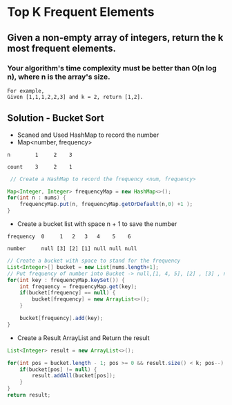 # Top K Frequent Elements

## Given a non-empty array of integers, return the k most frequent elements.

### Your algorithm's time complexity must be better than O(n log n), where n is the array's size.

```
For example,
Given [1,1,1,2,2,3] and k = 2, return [1,2].
```

## Solution - Bucket Sort
- Scaned and Used HashMap to record the number
- Map<number, frequency>
```
n        1     2    3

count    3     2    1
```
```java
 // Create a HashMap to record the frequency <num, frequency>

Map<Integer, Integer> frequencyMap = new HashMap<>();
for(int n : nums) {
    frequencyMap.put(n, frequencyMap.getOrDefault(n,0) +1 );
}
```

- Create a bucket list with space n + 1 to save the number

```
frequency  0     1   2   3   4    5    6  

number     null [3] [2] [1] null null null
```

```java
// Create a bucket with space to stand for the frequency
List<Integer>[] bucket = new List[nums.length+1];
// Put frequency of number into Bucket -> null,[1, 4, 5], [2] , [3] , null
for(int key : frequencyMap.keySet()) {
    int frequency = frequencyMap.get(key);
    if(bucket[frequency] == null) {
        bucket[frequency] = new ArrayList<>();
    }

    bucket[frequency].add(key);
}
```

- Create a Result ArrayList and Return the result
```java
List<Integer> result = new ArrayList<>();

for(int pos = bucket.length - 1; pos >= 0 && result.size() < k; pos--) {
    if(bucket[pos] != null) {
        result.addAll(bucket[pos]);
    }
}
return result;
```

